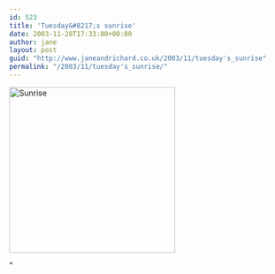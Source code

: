 ```yaml
---
id: 523
title: 'Tuesday&#8217;s sunrise'
date: 2003-11-28T17:33:00+00:00
author: jane
layout: post
guid: "http://www.janeandrichard.co.uk/2003/11/tuesday's_sunrise"
permalink: "/2003/11/tuesday's_sunrise/"
---
```

<img src="http://v1.janeandrichard.co.uk/blog/img/185_8507_r1.jpg" width="300" height="300" alt="Sunrise" />

&#8221;